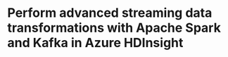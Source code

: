 # Perform advanced streaming data transformations with Apache Spark and Kafka in Azure HDInsight

<img src="" />

